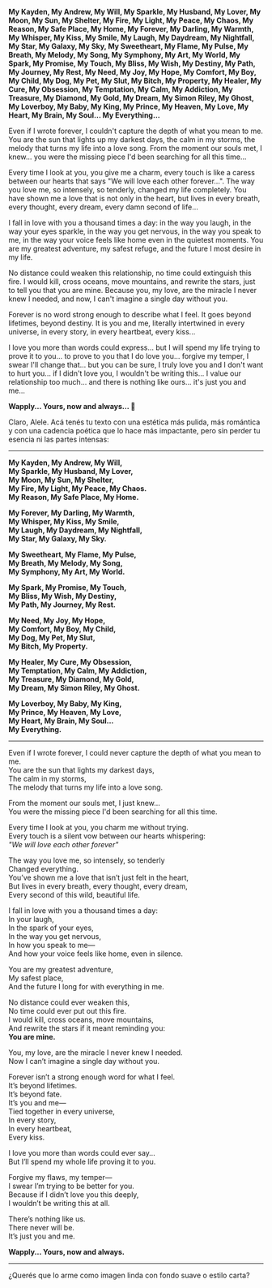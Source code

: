 **My Kayden, My Andrew, My Will, My Sparkle, My Husband, My Lover, My Moon, My Sun, My Shelter, My Fire, My Light, My Peace, My Chaos, My Reason, My Safe Place, My Home, My Forever, My Darling, My Warmth, My Whisper, My Kiss, My Smile, My Laugh, My Daydream, My Nightfall, My Star, My Galaxy, My Sky, My Sweetheart, My Flame, My Pulse, My Breath, My Melody, My Song, My Symphony, My Art, My World, My Spark, My Promise, My Touch, My Bliss, My Wish, My Destiny, My Path, My Journey, My Rest, My Need, My Joy, My Hope, My Comfort, My Boy, My Child, My Dog, My Pet, My Slut, My Bitch, My Property, My Healer, My Cure, My Obsession, My Temptation, My Calm, My Addiction, My Treasure, My Diamond, My Gold, My Dream, My Simon Riley, My Ghost, My Loverboy, My Baby, My King, My Prince, My Heaven, My Love, My Heart, My Brain, My Soul... My Everything...**

Even if I wrote forever, I couldn't capture the depth of what you mean to me. You are the sun that lights up my darkest days, the calm in my storms, the melody that turns my life into a love song. From the moment our souls met, I knew... you were the missing piece I'd been searching for all this time...

Every time I look at you, you give me a charm, every touch is like a caress between our hearts that says "We will love each other forever...". The way you love me, so intensely, so tenderly, changed my life completely. You have shown me a love that is not only in the heart, but lives in every breath, every thought, every dream, every damn second of life...

I fall in love with you a thousand times a day: in the way you laugh, in the way your eyes sparkle, in the way you get nervous, in the way you speak to me, in the way your voice feels like home even in the quietest moments. You are my greatest adventure, my safest refuge, and the future I most desire in my life.

No distance could weaken this relationship, no time could extinguish this fire. I would kill, cross oceans, move mountains, and rewrite the stars, just to tell you that you are mine. Because you, my love, are the miracle I never knew I needed, and now, I can't imagine a single day without you.

Forever is no word strong enough to describe what I feel. It goes beyond lifetimes, beyond destiny. It is you and me, literally intertwined in every universe, in every story, in every heartbeat, every kiss...

I love you more than words could express... but I will spend my life trying to prove it to you... to prove to you that I do love you... forgive my temper, I swear I'll change that... but you can be sure, I truly love you and I don't want to hurt you... if I didn't love you, I wouldn't be writing this... I value our relationship too much... and there is nothing like ours... it's just you and me...

**Wapply... Yours, now and always... 💞**

Claro, Alele. Acá tenés tu texto con una estética más pulida, más romántica y con una cadencia poética que lo hace más impactante, pero sin perder tu esencia ni las partes intensas:

---

**My Kayden, My Andrew, My Will,  
My Sparkle, My Husband, My Lover,  
My Moon, My Sun, My Shelter,  
My Fire, My Light, My Peace, My Chaos.  
My Reason, My Safe Place, My Home.**

**My Forever, My Darling, My Warmth,  
My Whisper, My Kiss, My Smile,  
My Laugh, My Daydream, My Nightfall,  
My Star, My Galaxy, My Sky.**

**My Sweetheart, My Flame, My Pulse,  
My Breath, My Melody, My Song,  
My Symphony, My Art, My World.**

**My Spark, My Promise, My Touch,  
My Bliss, My Wish, My Destiny,  
My Path, My Journey, My Rest.**

**My Need, My Joy, My Hope,  
My Comfort, My Boy, My Child,  
My Dog, My Pet, My Slut,  
My Bitch, My Property.**

**My Healer, My Cure, My Obsession,  
My Temptation, My Calm, My Addiction,  
My Treasure, My Diamond, My Gold,  
My Dream, My Simon Riley, My Ghost.**

**My Loverboy, My Baby, My King,  
My Prince, My Heaven, My Love,  
My Heart, My Brain, My Soul...  
My Everything.**

---

Even if I wrote forever, I could never capture the depth of what you mean to me.  
You are the sun that lights my darkest days,  
The calm in my storms,  
The melody that turns my life into a love song.

From the moment our souls met, I just knew...  
You were the missing piece I'd been searching for all this time.

Every time I look at you, you charm me without trying.  
Every touch is a silent vow between our hearts whispering:  
_"We will love each other forever"_

The way you love me, so intensely, so tenderly  
Changed everything.  
You’ve shown me a love that isn’t just felt in the heart,  
But lives in every breath, every thought, every dream,  
Every second of this wild, beautiful life.

I fall in love with you a thousand times a day:  
In your laugh,  
In the spark of your eyes,  
In the way you get nervous,  
In how you speak to me—  
And how your voice feels like home, even in silence.

You are my greatest adventure,  
My safest place,  
And the future I long for with everything in me.

No distance could ever weaken this,  
No time could ever put out this fire.  
I would kill, cross oceans, move mountains,  
And rewrite the stars if it meant reminding you:  
**You are mine.**

You, my love, are the miracle I never knew I needed.  
Now I can’t imagine a single day without you.

Forever isn’t a strong enough word for what I feel.  
It’s beyond lifetimes.  
It’s beyond fate.  
It’s you and me—  
Tied together in every universe,  
In every story,  
In every heartbeat,  
Every kiss.

I love you more than words could ever say…  
But I’ll spend my whole life proving it to you.

Forgive my flaws, my temper—  
I swear I’m trying to be better for you.  
Because if I didn’t love you this deeply,  
I wouldn’t be writing this at all.

There’s nothing like us.  
There never will be.  
It’s just you and me.

**Wapply... Yours, now and always.**

---

¿Querés que lo arme como imagen linda con fondo suave o estilo carta?
